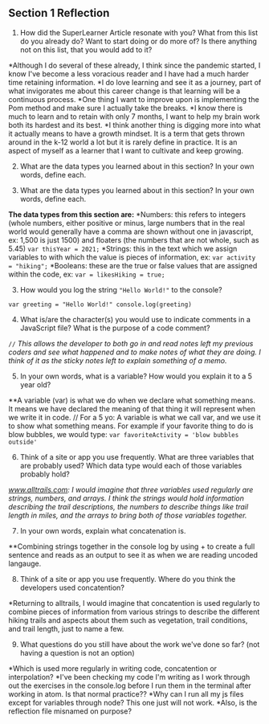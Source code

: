 ## Section 1 Reflection

1. How did the SuperLearner Article resonate with you? What from this list do you already do? Want to start doing or do more of? Is there anything not on this list, that you would add to it?


*Although I do several of these already, I think since the pandemic started, I know I've become a less voracious reader and I have had a much harder time retaining information.
*I do love learning and see it as a journey, part of what invigorates me about this career change is that learning will be a continuous process.
*One thing I want to improve upon is implementing the Pom method and make sure I actually take the breaks.
*I know there is much to learn and to retain with only 7 months, I want to help my brain work both its hardest and its best.
*I think another thing is digging more into what it actually means to have a growth mindset. It is a term that gets thrown around in the k-12 world a lot but it is rarely define in practice. It is an aspect of myself as a learner that I want to cultivate and keep growing.


2. What are the data types you learned about in this section? In your own words, define each.



2. What are the data types you learned about in this section? In your own words, define each.

**The data types from this section are:**
*Numbers: this refers to integers (whole numbers, either positive or minus, large numbers that in the real world would generally have a comma are shown without one in javascript, ex: 1,500 is just 1500) and floaters (the numbers that are not whole, such as 5.45) ``var thisYear = 2021;``
*Strings: this in the text which we assign variables to with which the value is pieces of information, ex: ``var activity = "hiking";``
*Booleans: these are the true or false values that are assigned within the code, ex: ``var = likesHiking = true;``


3. How would you log the string `"Hello World!"` to the console?


``var greeting = "Hello World!"
console.log(greeting)
``

4. What is/are the character(s) you would use to indicate comments in a JavaScript file? What is the purpose of a code comment?


``//`` *This allows the developer to both go in and read notes left my previous coders and see what happened and to make notes of what they are doing. I think of it as the sticky notes left to explain something of a memo.*

5. In your own words, what is a variable? How would you explain it to a 5 year old?


**A variable (var) is what we do when we declare what something means. It means we have declared the meaning of that thing it will represent when we write it in code. // For a 5 yo: A variable is what we call var, and we use it to show what something means. For example if your favorite thing to do is blow bubbles, we would type: `` var favoriteActivity = 'blow bubbles outside' ``

6. Think of a site or app you use frequently. What are three variables that are probably used? Which data type would each of those variables probably hold?


*www.alltrails.com: I would imagine that three variables used regularly are strings, numbers, and arrays. I think the strings would hold information describing the trail descriptions, the numbers to describe things like trail length in miles, and the arrays to bring both of those variables together.*

7. In your own words, explain what concatenation is.

**Combining strings together in the console log by using + to create a full sentence and reads as an output to see it as when we are reading uncoded langauge.


8. Think of a site or app you use frequently. Where do you think the developers used concatention?

*Returning to alltrails, I would imagine that concatention is used regularly to combine pieces of information from various strings to describe the different hiking trails and aspects about them such as vegetation, trail conditions, and trail length, just to name a few.


9. What questions do you still have about the work we've done so far? (not having a question is not an option)

*Which is used more regularly in writing code, concatention or interpolation?
*I've been checking my code I'm writing as I work through out the exercises in the console.log before I run them in the terminal after working in atom. Is that normal practice??
*Why can I run all my js files except for variables through node? This one just will not work.
*Also, is the reflection file misnamed on purpose?
